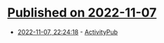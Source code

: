 # [Published on 2022-11-07](index.md)

* [2022-11-07, 22:24:18](https://news.ycombinator.com/item?id=33513421) - [ActivityPub](https://www.w3.org/TR/activitypub/)
